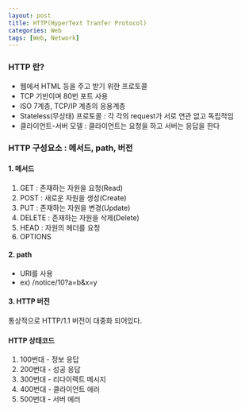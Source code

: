 ```yaml
---
layout: post
title: HTTP(HyperText Tranfer Protocol)
categories: Web
tags: [Web, Network]
---
```


### HTTP 란?
- 웹에서 HTML 등을 주고 받기 위한 프로토콜
- TCP 기반이며 80번 포트 사용
- ISO 7계층, TCP/IP 계층의 응용계층
- Stateless(무상태) 프로토콜 : 각 각의 request가 서로 연관 없고 독립적임
- 클라이언트-서버 모델 : 클라이언트는 요청을 하고 서버는 응답을 한다


### HTTP 구성요소 : 메서드, path, 버전

#### 1. 메서드
1. GET : 존재하는 자원을 요청(Read)
2. POST : 새로운 자원을 생성(Create)
3. PUT : 존재하는 자원을 변경(Update)
4. DELETE : 존재하는 자원을 삭제(Delete)
5. HEAD : 자원의 헤더를 요청
6. OPTIONS


#### 2. path
- URI를 사용
- ex) /notice/10?a=b&x=y


#### 3. HTTP 버전
통상적으로 HTTP/1.1 버전이 대중화 되어있다.


#### HTTP 상태코드
1. 100번대 - 정보 응답
2. 200번대 - 성공 응답
3. 300번대 - 리다이렉트 메시지
4. 400번대 - 클라이언트 에러
5. 500번대 - 서버 에러

